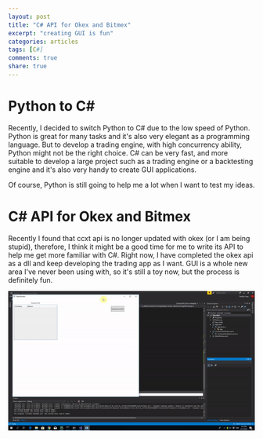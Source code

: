 ```yaml
---
layout: post
title: "C# API for Okex and Bitmex"
excerpt: "creating GUI is fun"
categories: articles
tags: [C#]
comments: true
share: true
---
```


# Python to C#

Recently, I decided to switch Python to C# due to the low speed of Python. Python is great for many tasks and it's also very elegant as a
programming language. But to develop a trading engine, with high concurrency ability, Python might not be the right choice. C# can be very
fast, and more suitable to develop a large project such as a trading engine or a backtesting engine and it's also very handy to create GUI 
applications.  

Of course, Python is still going to help me a lot when I want to test my ideas.  

# C# API for Okex and Bitmex

Recently I found that ccxt api is no longer updated with okex (or I am being stupid), therefore, I think it might be a good time for me to
write its API to help me get more familiar with C#. Right now, I have completed the okex api as a dll and keep developing the trading app
as I want. GUI is a whole new area I've never been using with, so it's still a toy now, but the process is definitely fun.




![GUI recording](https://raw.githubusercontent.com/ryanyuan42/ryanyuan42.github.io/master/images/record1.gif)
